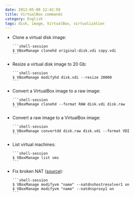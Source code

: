 ```yaml
---
date: 2012-05-08 12:42:59
title: VirtualBox commands
category: English
tags: disk, image, VirtualBox, virtualization
---
```


  * Clone a virtual disk image:

        ```shell-session
        $ VBoxManage clonehd original-disk.vdi copy.vdi
        ```

  * Resize a virtual disk image to 20 Gb:

        ```shell-session
        $ VBoxManage modifyhd disk.vdi --resize 20000
        ```

  * Convert a VirtualBox image to a raw image:

        ```shell-session
        $ VBoxManage clonehd --format RAW disk.vdi disk.raw
        ```

  * Convert a raw image to a VirtualBox image:

        ```shell-session
        $ VBoxManage convertdd disk.raw disk.vdi --format VDI
        ```

  * List virtual machines:

        ```shell-session
        $ VBoxManage list vms
        ```

  * Fix broken NAT ([source](https://askubuntu.com/questions/216865/vitualbox-nat-stopped-working-after-ubuntu-upgrade-to-12-10)):

        ```shell-session
        $ VBoxManage modifyvm "name" --natdnshostresolver1 on
        $ VBoxManage modifyvm "name" --natdnsproxy1 on
        ```
